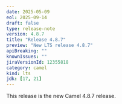 ```yaml
---
date: 2025-05-09
eol: 2025-09-14
draft: false
type: release-note
version: 4.8.7
title: "Release 4.8.7"
preview: "New LTS release 4.8.7"
apiBreaking: ""
knownIssues: ""
jiraVersionId: 12355818
category: camel
kind: lts
jdk: [17, 21]
---
```


This release is the new Camel 4.8.7 release.
